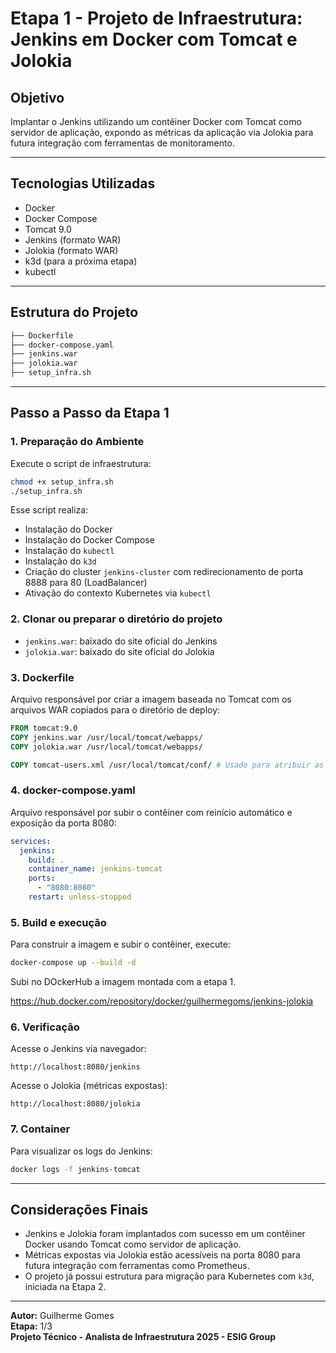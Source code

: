 # Etapa 1 - Projeto de Infraestrutura: Jenkins em Docker com Tomcat e Jolokia

## Objetivo

Implantar o Jenkins utilizando um contêiner Docker com Tomcat como servidor de aplicação, expondo as métricas da aplicação via Jolokia para futura integração com ferramentas de monitoramento.

---

## Tecnologias Utilizadas

- Docker
- Docker Compose
- Tomcat 9.0
- Jenkins (formato WAR)
- Jolokia (formato WAR)
- k3d (para a próxima etapa)
- kubectl

---

## Estrutura do Projeto

```bash
├── Dockerfile
├── docker-compose.yaml
├── jenkins.war
├── jolokia.war
├── setup_infra.sh        
```

---

## Passo a Passo da Etapa 1

### 1. Preparação do Ambiente

Execute o script de infraestrutura:
```bash
chmod +x setup_infra.sh
./setup_infra.sh
```

Esse script realiza:
- Instalação do Docker
- Instalação do Docker Compose
- Instalação do `kubectl`
- Instalação do `k3d`
- Criação do cluster `jenkins-cluster` com redirecionamento de porta 8888 para 80 (LoadBalancer)
- Ativação do contexto Kubernetes via `kubectl`

### 2. Clonar ou preparar o diretório do projeto


- `jenkins.war`: baixado do site oficial do Jenkins
- `jolokia.war`: baixado do site oficial do Jolokia

### 3. Dockerfile

Arquivo responsável por criar a imagem baseada no Tomcat com os arquivos WAR copiados para o diretório de deploy:

```dockerfile
FROM tomcat:9.0
COPY jenkins.war /usr/local/tomcat/webapps/
COPY jolokia.war /usr/local/tomcat/webapps/

COPY tomcat-users.xml /usr/local/tomcat/conf/ # Usado para atribuir as credenciais para o jolokia.
```

### 4. docker-compose.yaml

Arquivo responsável por subir o contêiner com reinício automático e exposição da porta 8080:

```yaml
services:
  jenkins:
    build: .
    container_name: jenkins-tomcat
    ports:
      - "8080:8080"
    restart: unless-stopped
```

### 5. Build e execução

Para construir a imagem e subir o contêiner, execute:

```bash
docker-compose up --build -d
```
Subi no DOckerHub a imagem montada com a etapa 1.

https://hub.docker.com/repository/docker/guilhermegoms/jenkins-jolokia


### 6. Verificação

Acesse o Jenkins via navegador:
```
http://localhost:8080/jenkins
```

Acesse o Jolokia (métricas expostas):
```
http://localhost:8080/jolokia
```

### 7. Container

Para visualizar os logs do Jenkins:
```bash
docker logs -f jenkins-tomcat
```

---

## Considerações Finais

- Jenkins e Jolokia foram implantados com sucesso em um contêiner Docker usando Tomcat como servidor de aplicação.
- Métricas expostas via Jolokia estão acessíveis na porta 8080 para futura integração com ferramentas como Prometheus.
- O projeto já possui estrutura para migração para Kubernetes com `k3d`, iniciada na Etapa 2.

---

**Autor:** Guilherme Gomes  
**Etapa:** 1/3  
**Projeto Técnico - Analista de Infraestrutura 2025 - ESIG Group**

